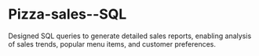 # Pizza-sales--SQL
Designed SQL queries to generate detailed sales reports, enabling analysis of sales trends, popular menu items, and customer preferences.
